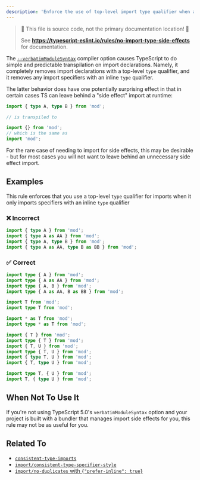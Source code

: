 ```yaml
---
description: 'Enforce the use of top-level import type qualifier when an import only has specifiers with inline type qualifiers.'
---
```


> 🛑 This file is source code, not the primary documentation location! 🛑
>
> See **https://typescript-eslint.io/rules/no-import-type-side-effects** for documentation.

The [`--verbatimModuleSyntax`](https://www.typescriptlang.org/tsconfig#verbatimModuleSyntax) compiler option causes TypeScript to do simple and predictable transpilation on import declarations.
Namely, it completely removes import declarations with a top-level `type` qualifier, and it removes any import specifiers with an inline `type` qualifier.

The latter behavior does have one potentially surprising effect in that in certain cases TS can leave behind a "side effect" import at runtime:

```ts
import { type A, type B } from 'mod';

// is transpiled to

import {} from 'mod';
// which is the same as
import 'mod';
```

For the rare case of needing to import for side effects, this may be desirable - but for most cases you will not want to leave behind an unnecessary side effect import.

## Examples

This rule enforces that you use a top-level `type` qualifier for imports when it only imports specifiers with an inline `type` qualifier

<!--tabs-->

### ❌ Incorrect

```ts
import { type A } from 'mod';
import { type A as AA } from 'mod';
import { type A, type B } from 'mod';
import { type A as AA, type B as BB } from 'mod';
```

### ✅ Correct

```ts
import type { A } from 'mod';
import type { A as AA } from 'mod';
import type { A, B } from 'mod';
import type { A as AA, B as BB } from 'mod';

import T from 'mod';
import type T from 'mod';

import * as T from 'mod';
import type * as T from 'mod';

import { T } from 'mod';
import type { T } from 'mod';
import { T, U } from 'mod';
import type { T, U } from 'mod';
import { type T, U } from 'mod';
import { T, type U } from 'mod';

import type T, { U } from 'mod';
import T, { type U } from 'mod';
```

## When Not To Use It

If you're not using TypeScript 5.0's `verbatimModuleSyntax` option and your project is built with a bundler that manages import side effects for you, this rule may not be as useful for you.

## Related To

- [`consistent-type-imports`](./consistent-type-imports.md)
- [`import/consistent-type-specifier-style`](https://github.com/import-js/eslint-plugin-import/blob/main/docs/rules/consistent-type-specifier-style.md)
- [`import/no-duplicates` with `{"prefer-inline": true}`](https://github.com/import-js/eslint-plugin-import/blob/main/docs/rules/no-duplicates.md#inline-type-imports)
